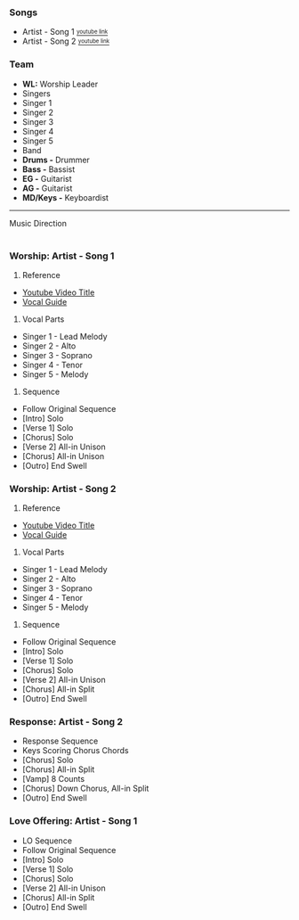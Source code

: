 ### Songs

* Artist - Song 1 [<sup><sub>youtube link</sub></sup>](https://www.youtube.com/watch?v=W-KGYUStvOM)
* Artist - Song 2 [<sup><sub>youtube link</sub></sup>](https://www.youtube.com/watch?v=W-KGYUStvOM)

### Team

* **WL:** Worship Leader
* Singers
 * Singer 1
 * Singer 2
 * Singer 3
 * Singer 4
 * Singer 5
* Band
 * **Drums -** Drummer
 * **Bass -** Bassist
 * **EG -** Guitarist
 * **AG -** Guitarist
 * **MD/Keys -** Keyboardist

<hr>
<div class="label" id="typography">
Music Direction
</div>
<br>

### Worship: Artist - Song 1
1. Reference
 * [Youtube Video Title](https://www.youtube.com/watch?v=W-KGYUStvOM)
 * [Vocal Guide](https://www.youtube.com/watch?v=W-KGYUStvOM)
1. Vocal Parts
 * Singer 1 - Lead Melody
 * Singer 2 - Alto
 * Singer 3 - Soprano
 * Singer 4 - Tenor
 * Singer 5 - Melody
1. Sequence
 * Follow Original Sequence
 * [Intro] Solo
 * [Verse 1] Solo
 * [Chorus] Solo
 * [Verse 2] All-in Unison
 * [Chorus] All-in Unison
 * [Outro] End Swell

### Worship: Artist - Song 2
1. Reference
 * [Youtube Video Title](https://www.youtube.com/watch?v=W-KGYUStvOM)
 * [Vocal Guide](https://www.youtube.com/watch?v=W-KGYUStvOM)
1. Vocal Parts
 * Singer 1 - Lead Melody
 * Singer 2 - Alto
 * Singer 3 - Soprano
 * Singer 4 - Tenor
 * Singer 5 - Melody
1. Sequence
 * Follow Original Sequence
 * [Intro] Solo
 * [Verse 1] Solo
 * [Chorus] Solo
 * [Verse 2] All-in Unison
 * [Chorus] All-in Split
 * [Outro] End Swell

### Response: Artist - Song 2
* Response Sequence
 * Keys Scoring Chorus Chords
 * [Chorus] Solo
 * [Chorus] All-in Split
 * [Vamp] 8 Counts
 * [Chorus] Down Chorus, All-in Split
 * [Outro] End Swell

### Love Offering: Artist - Song 1
* LO Sequence
 * Follow Original Sequence
 * [Intro] Solo
 * [Verse 1] Solo
 * [Chorus] Solo
 * [Verse 2] All-in Unison
 * [Chorus] All-in Split
 * [Outro] End Swell

